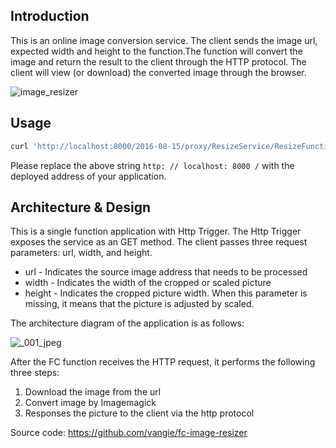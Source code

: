 ## Introduction

This is an online image conversion service. The client sends the image url,
expected width and height to the function.The function will convert the image and return the result to the client through the HTTP protocol. The client will view (or download) the converted image through the browser.

![image_resizer](https://yqfile.alicdn.com/3ed38b55e075aa7b0d89fde7b9a46c785103cf7b.gif)

## Usage

```bash
curl 'http://localhost:8000/2016-08-15/proxy/ResizeService/ResizeFunction?width=300&height=100&url=https://file01.dysucai.com/d/file/lan20191114/pb2qtf3cewu.jpg' --output resized.jpg
```

Please replace the above string `http: // localhost: 8000 /` with the deployed address of your application.

## Architecture & Design

This is a single function application with Http Trigger. The Http Trigger exposes the service as an GET method. The client passes three request parameters: url, width, and height.

* url - Indicates the source image address that needs to be processed
* width - Indicates the width of the cropped or scaled picture
* height - Indicates the cropped picture width. When this parameter is missing, it means that the picture is adjusted by scaled.

The architecture diagram of the application is as follows:

![_001_jpeg](https://yqfile.alicdn.com/3bb06af5d6162bba4669928687d6afd5a56433b5.jpeg)

After the FC function receives the HTTP request, it performs the following three steps:

1. Download the image from the url
2. Convert image by Imagemagick
3. Responses the picture to the client via the http protocol

Source code: https://github.com/vangie/fc-image-resizer